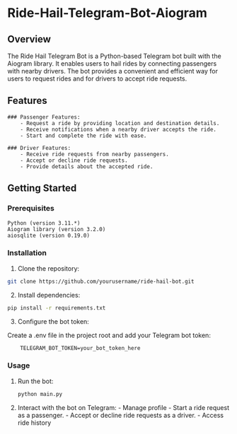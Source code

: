 # Ride-Hail-Telegram-Bot-Aiogram
## Overview

The Ride Hail Telegram Bot is a Python-based Telegram bot built with the Aiogram library. It enables users to hail rides by connecting passengers with nearby drivers. The bot provides a convenient and efficient way for users to request rides and for drivers to accept ride requests.

## Features

    ### Passenger Features:
        - Request a ride by providing location and destination details.
        - Receive notifications when a nearby driver accepts the ride.
        - Start and complete the ride with ease.

    ### Driver Features:
        - Receive ride requests from nearby passengers.
        - Accept or decline ride requests.
        - Provide details about the accepted ride.

## Getting Started
### Prerequisites

    Python (version 3.11.*)
    Aiogram library (version 3.2.0)
    aiosqlite (version 0.19.0)

### Installation

1) Clone the repository:

```bash
git clone https://github.com/yourusername/ride-hail-bot.git
```


2) Install dependencies:

```bash
pip install -r requirements.txt
```
3) Configure the bot token:

Create a .env file in the project root and add your Telegram bot token:

```env
    TELEGRAM_BOT_TOKEN=your_bot_token_here
```

### Usage

1) Run the bot:

    ```bash
    python main.py
    ```

2) Interact with the bot on Telegram:
        - Manage profile
        - Start a ride request as a passenger.
        - Accept or decline ride requests as a driver.
        - Access ride history